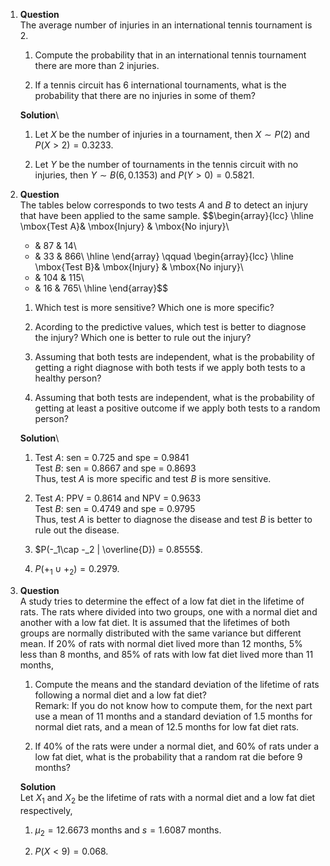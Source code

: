 1.  **Question**\
    The average number of injuries in an international tennis tournament
    is 2.

    1.  Compute the probability that in an international tennis
        tournament there are more than 2 injuries.

    2.  If a tennis circuit has 6 international tournaments, what is the
        probability that there are no injuries in some of them?

    **Solution**\

    1.  Let $X$ be the number of injuries in a tournament, then
        $X\sim P(2)$ and $P(X>2)=0.3233$.

    2.  Let $Y$ be the number of tournaments in the tennis circuit with
        no injuries, then $Y\sim B(6,0.1353)$ and $P(Y>0)=0.5821$.

2.  **Question**\
    The tables below corresponds to two tests $A$ and $B$ to detect an
    injury that have been applied to the same sample.
    $$\begin{array}{lcc}
      \hline
      \mbox{Test A}& \mbox{Injury} & \mbox{No injury}\\
      + & 87 & 14\\
      - & 33 & 866\\
      \hline
      \end{array}
      \qquad
      \begin{array}{lcc}
      \hline
      \mbox{Test B}& \mbox{Injury} & \mbox{No injury}\\
      + & 104 & 115\\
      - & 16 & 765\\
      \hline
      \end{array}$$

    1.  Which test is more sensitive? Which one is more specific?

    2.  Acording to the predictive values, which test is better to
        diagnose the injury? Which one is better to rule out the injury?

    3.  Assuming that both tests are independent, what is the
        probability of getting a right diagnose with both tests if we
        apply both tests to a healthy person?

    4.  Assuming that both tests are independent, what is the
        probability of getting at least a positive outcome if we apply
        both tests to a random person?

    **Solution**\

    1.  Test $A$: sen = $0.725$ and spe = $0.9841$\
        Test $B$: sen = $0.8667$ and spe = $0.8693$\
        Thus, test $A$ is more specific and test $B$ is more sensitive.

    2.  Test $A$: PPV = $0.8614$ and NPV = $0.9633$\
        Test $B$: sen = $0.4749$ and spe = $0.9795$\
        Thus, test $A$ is better to diagnose the disease and test $B$ is
        better to rule out the disease.

    3.  $P(-_1\cap -_2 | \overline{D}) = 0.8555$.

    4.  $P(+_1\cup +_2) = 0.2979$.

3.  **Question**\
    A study tries to determine the effect of a low fat diet in the
    lifetime of rats. The rats where divided into two groups, one with a
    normal diet and another with a low fat diet. It is assumed that the
    lifetimes of both groups are normally distributed with the same
    variance but different mean. If 20% of rats with normal diet lived
    more than 12 months, 5% less than 8 months, and 85% of rats with low
    fat diet lived more than 11 months,

    1.  Compute the means and the standard deviation of the lifetime of
        rats following a normal diet and a low fat diet?\
        Remark: If you do not know how to compute them, for the next
        part use a mean of 11 months and a standard deviation of $1.5$
        months for normal diet rats, and a mean of $12.5$ months for low
        fat diet rats.

    2.  If 40% of the rats were under a normal diet, and 60% of rats
        under a low fat diet, what is the probability that a random rat
        die before 9 months?

    **Solution**\
    Let $X_1$ and $X_2$ be the lifetime of rats with a normal diet and a
    low fat diet respectively,

    1.  $\mu_2=12.6673$ months and $s=1.6087$ months.

    2.  $P(X<9)=0.068$.

